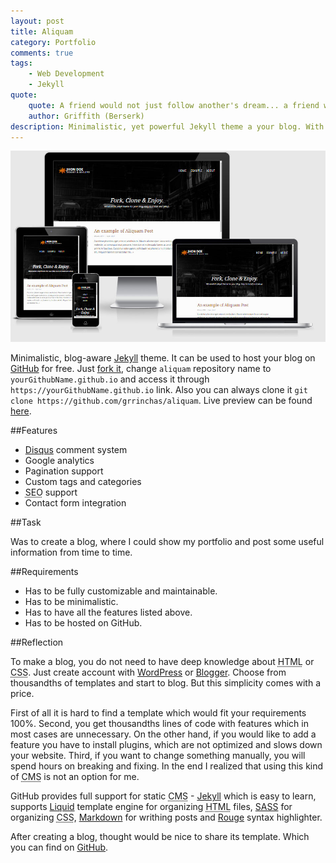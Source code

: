 ```yaml
---
layout: post
title: Aliquam
category: Portfolio
comments: true
tags:
    - Web Development
    - Jekyll
quote:
    quote: A friend would not just follow another's dream... a friend would find his own reason to live...
    author: Griffith (Berserk)
description: Minimalistic, yet powerful Jekyll theme a your blog. With features such as SEO, google analytics, pagination, integrated form, comments and much more.
---
```


![Aliquam - Jekyll Theme](/resources/images/aliquam.jpg)

Minimalistic, blog-aware [Jekyll](https://jekyllrb.com/) theme. It can be used to host your blog on [GitHub](https://github.com/) for free. Just [fork it](https://github.com/grrinchas/aliquam), change `aliquam` repository name to `yourGithubName.github.io` and access it through `https://yourGithubName.github.io` link. Also you can always clone it `git clone https://github.com/grrinchas/aliquam`. Live preview can be found [here](http://grrinchas.github.io/aliquam).

##Features

- [Disqus](https://disqus.com/) comment system
- Google analytics
- Pagination support
- Custom tags and categories
- <abbr title="Search Engine Optimization">SEO</abbr> support
- Contact form integration


##Task

Was to create a blog, where I could show my portfolio and post some useful information from time to time.

##Requirements

- Has to be fully customizable and maintainable.
- Has to be minimalistic.
- Has to have all the features listed above.
- Has to be hosted on GitHub.

##Reflection

To make a blog, you do not need to have deep knowledge about <abbr title="Hyper Text Markup Language">HTML</abbr> or <abbr title="cascade style sheet">CSS</abbr>. Just create account with [WordPress](https://wordpress.com/) or [Blogger](https://www.blogger.com). Choose from thousandths of templates and start to blog. But this simplicity comes with a price.

First of all it is hard to find a template which would fit your requirements 100%. Second, you get thousandths lines of code with features which in most cases are unnecessary. On the other hand, if you would like to add a feature you have to install plugins, which are not optimized and slows down your website. Third, if you want to change something manually, you will spend hours on breaking and fixing. In the end I realized that using this kind of <abbr title="Content Management System">CMS</abbr> is not an option for me.

GitHub provides full support for static <abbr title="Content Management System">CMS</abbr> - [Jekyll](https://jekyllrb.com/) which is easy to learn, supports [Liquid](https://shopify.github.io/liquid/) template engine for organizing <abbr title="Hyper Text Markup Language">HTML</abbr> files, [SASS](http://sass-lang.com/) for organizing <abbr title="cascade style sheet">CSS</abbr>, [Markdown](https://daringfireball.net/projects/markdown/) for writhing posts and [Rouge](http://rouge.jneen.net/) syntax highlighter.

After creating a blog, thought would be nice to share its template. Which you can find on [GitHub](https://github.com/grrinchas/aliquam).

